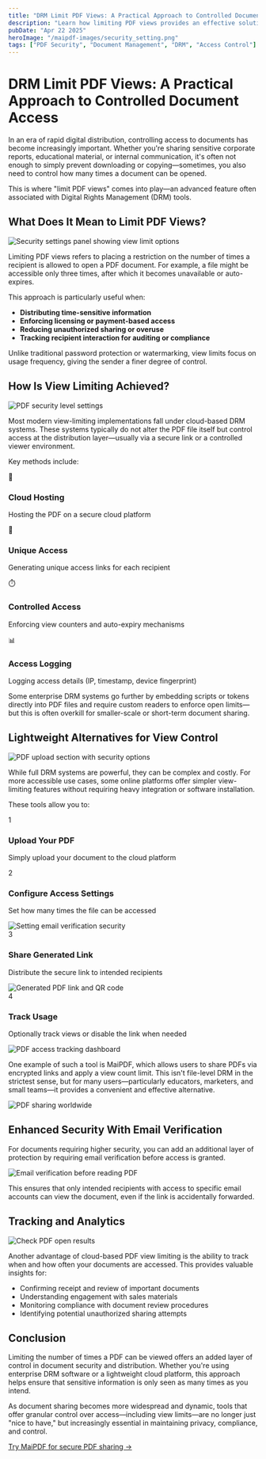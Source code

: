 ```yaml
---
title: "DRM Limit PDF Views: A Practical Approach to Controlled Document Access"
description: "Learn how limiting PDF views provides an effective solution for controlling sensitive document access and tracking recipient interaction without complex DRM systems."
pubDate: "Apr 22 2025"
heroImage: "/maipdf-images/security_setting.png"
tags: ["PDF Security", "Document Management", "DRM", "Access Control"]
---
```


# DRM Limit PDF Views: A Practical Approach to Controlled Document Access

<div class="intro-panel">
  <p>In an era of rapid digital distribution, controlling access to documents has become increasingly important. Whether you're sharing sensitive corporate reports, educational material, or internal communication, it's often not enough to simply prevent downloading or copying—sometimes, you also need to control how many times a document can be opened.</p>
  <p>This is where "limit PDF views" comes into play—an advanced feature often associated with Digital Rights Management (DRM) tools.</p>
</div>

## What Does It Mean to Limit PDF Views?

![Security settings panel showing view limit options](/maipdf-images/security_setting.png)

Limiting PDF views refers to placing a restriction on the number of times a recipient is allowed to open a PDF document. For example, a file might be accessible only three times, after which it becomes unavailable or auto-expires.

This approach is particularly useful when:

- **Distributing time-sensitive information**
- **Enforcing licensing or payment-based access**
- **Reducing unauthorized sharing or overuse**
- **Tracking recipient interaction for auditing or compliance**

Unlike traditional password protection or watermarking, view limits focus on usage frequency, giving the sender a finer degree of control.

## How Is View Limiting Achieved?

![PDF security level settings](/maipdf-images/security_level_in_pdf_setting.png)

Most modern view-limiting implementations fall under cloud-based DRM systems. These systems typically do not alter the PDF file itself but control access at the distribution layer—usually via a secure link or a controlled viewer environment.

Key methods include:

<div class="features-grid">
  <div class="feature-card">
    <div class="feature-icon">📡</div>
    <h3>Cloud Hosting</h3>
    <p>Hosting the PDF on a secure cloud platform</p>
  </div>
  
  <div class="feature-card">
    <div class="feature-icon">🔗</div>
    <h3>Unique Access</h3>
    <p>Generating unique access links for each recipient</p>
  </div>
  
  <div class="feature-card">
    <div class="feature-icon">⏱️</div>
    <h3>Controlled Access</h3>
    <p>Enforcing view counters and auto-expiry mechanisms</p>
  </div>
  
  <div class="feature-card">
    <div class="feature-icon">📊</div>
    <h3>Access Logging</h3>
    <p>Logging access details (IP, timestamp, device fingerprint)</p>
  </div>
</div>

Some enterprise DRM systems go further by embedding scripts or tokens directly into PDF files and require custom readers to enforce open limits—but this is often overkill for smaller-scale or short-term document sharing.

## Lightweight Alternatives for View Control

![PDF upload section with security options](/maipdf-images/upload_section.png)

While full DRM systems are powerful, they can be complex and costly. For more accessible use cases, some online platforms offer simpler view-limiting features without requiring heavy integration or software installation.

These tools allow you to:

<div class="steps-container">
  <div class="step">
    <div class="step-number">1</div>
    <div class="step-content">
      <h3>Upload Your PDF</h3>
      <p>Simply upload your document to the cloud platform</p>
    </div>
  </div>
  
  <div class="step">
    <div class="step-number">2</div>
    <div class="step-content">
      <h3>Configure Access Settings</h3>
      <p>Set how many times the file can be accessed</p>
      <img src="/maipdf-images/put_email_addresses_in_security_setting.png" alt="Setting email verification security" class="medium">
    </div>
  </div>
  
  <div class="step">
    <div class="step-number">3</div>
    <div class="step-content">
      <h3>Share Generated Link</h3>
      <p>Distribute the secure link to intended recipients</p>
      <img src="/maipdf-images/result_of_pdf_link_and_qr_code.png" alt="Generated PDF link and QR code" class="medium">
    </div>
  </div>
  
  <div class="step">
    <div class="step-number">4</div>
    <div class="step-content">
      <h3>Track Usage</h3>
      <p>Optionally track views or disable the link when needed</p>
      <img src="/maipdf-images/check_pdf_open_result.png" alt="PDF access tracking dashboard" class="medium">
    </div>
  </div>
</div>

One example of such a tool is MaiPDF, which allows users to share PDFs via encrypted links and apply a view count limit. This isn't file-level DRM in the strictest sense, but for many users—particularly educators, marketers, and small teams—it provides a convenient and effective alternative.

![PDF sharing worldwide](/maipdf-images/share_pdf_wordwide.png)

## Enhanced Security With Email Verification

For documents requiring higher security, you can add an additional layer of protection by requiring email verification before access is granted.

![Email verification before reading PDF](/maipdf-images/get_email_verification_before_read.jpg)

This ensures that only intended recipients with access to specific email accounts can view the document, even if the link is accidentally forwarded.

## Tracking and Analytics

![Check PDF open results](/maipdf-images/readnotify.png)

Another advantage of cloud-based PDF view limiting is the ability to track when and how often your documents are accessed. This provides valuable insights for:

- Confirming receipt and review of important documents
- Understanding engagement with sales materials
- Monitoring compliance with document review procedures
- Identifying potential unauthorized sharing attempts

## Conclusion

<div class="cta-container">
  <p>Limiting the number of times a PDF can be viewed offers an added layer of control in document security and distribution. Whether you're using enterprise DRM software or a lightweight cloud platform, this approach helps ensure that sensitive information is only seen as many times as you intend.</p>
  <p>As document sharing becomes more widespread and dynamic, tools that offer granular control over access—including view limits—are no longer just "nice to have," but increasingly essential in maintaining privacy, compliance, and control.</p>
  <a href="https://maipdf.com">Try MaiPDF for secure PDF sharing →</a>
</div>